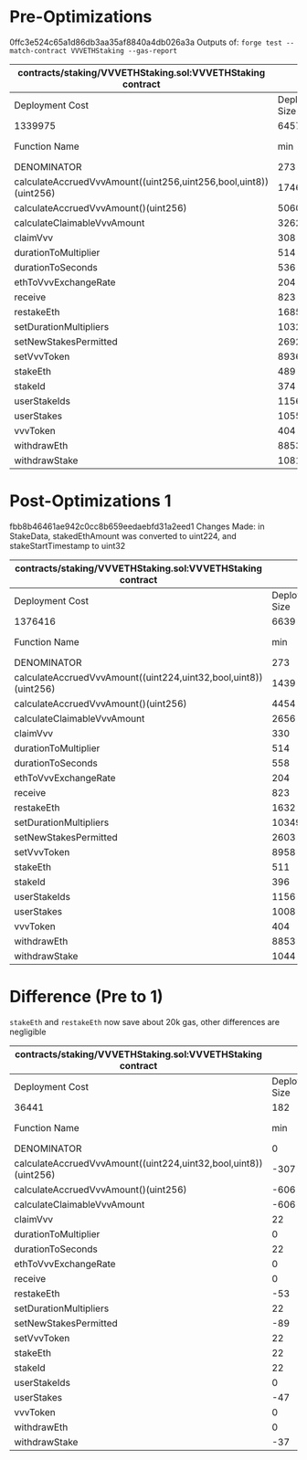 # Pre-Optimizations

0ffc3e524c65a1d86db3aa35af8840a4db026a3a
Outputs of: `forge test --match-contract VVVETHStaking --gas-report`

| contracts/staking/VVVETHStaking.sol:VVVETHStaking contract       |                 |        |        |        |         |
| ---------------------------------------------------------------- | --------------- | ------ | ------ | ------ | ------- |
| Deployment Cost                                                  | Deployment Size |        |        |        |         |
| 1339975                                                          | 6457            |        |        |        |         |
| Function Name                                                    | min             | avg    | median | max    | # calls |
| DENOMINATOR                                                      | 273             | 273    | 273    | 273    | 6       |
| calculateAccruedVvvAmount((uint256,uint256,bool,uint8))(uint256) | 1746            | 3751   | 3751   | 5756   | 2       |
| calculateAccruedVvvAmount()(uint256)                             | 5060            | 5060   | 5060   | 5060   | 1       |
| calculateClaimableVvvAmount                                      | 3262            | 6173   | 7262   | 7272   | 11      |
| claimVvv                                                         | 308             | 37809  | 54649  | 59159  | 10      |
| durationToMultiplier                                             | 514             | 736    | 514    | 2514   | 9       |
| durationToSeconds                                                | 536             | 2411   | 2536   | 2536   | 32      |
| ethToVvvExchangeRate                                             | 204             | 204    | 204    | 204    | 6       |
| receive                                                          | 823             | 823    | 823    | 823    | 1       |
| restakeEth                                                       | 1685            | 82042  | 104575 | 114525 | 8       |
| setDurationMultipliers                                           | 10327           | 18258  | 18258  | 26189  | 2       |
| setNewStakesPermitted                                            | 2692            | 3139   | 2692   | 13992  | 46      |
| setVvvToken                                                      | 8936            | 23786  | 24570  | 24570  | 47      |
| stakeEth                                                         | 489             | 106769 | 118977 | 138877 | 43      |
| stakeId                                                          | 374             | 1374   | 1374   | 2374   | 4       |
| userStakeIds                                                     | 1156            | 2018   | 1626   | 3272   | 3       |
| userStakes                                                       | 1055            | 1055   | 1055   | 1055   | 20      |
| vvvToken                                                         | 404             | 404    | 404    | 404    | 1       |
| withdrawEth                                                      | 8853            | 24795  | 24795  | 40737  | 2       |
| withdrawStake                                                    | 1081            | 18238  | 11457  | 56357  | 22      |

# Post-Optimizations 1

fbb8b46461ae942c0cc8b659eedaebfd31a2eed1
Changes Made: in StakeData, stakedEthAmount was converted to uint224, and stakeStartTimestamp to uint32

| contracts/staking/VVVETHStaking.sol:VVVETHStaking contract      |                 |       |        |        |         |
| --------------------------------------------------------------- | --------------- | ----- | ------ | ------ | ------- |
| Deployment Cost                                                 | Deployment Size |       |        |        |         |
| 1376416                                                         | 6639            |       |        |        |         |
| Function Name                                                   | min             | avg   | median | max    | # calls |
| DENOMINATOR                                                     | 273             | 273   | 273    | 273    | 6       |
| calculateAccruedVvvAmount((uint224,uint32,bool,uint8))(uint256) | 1439            | 3444  | 3444   | 5449   | 2       |
| calculateAccruedVvvAmount()(uint256)                            | 4454            | 4454  | 4454   | 4454   | 1       |
| calculateClaimableVvvAmount                                     | 2656            | 5567  | 6656   | 6666   | 11      |
| claimVvv                                                        | 330             | 37286 | 54065  | 58575  | 10      |
| durationToMultiplier                                            | 514             | 736   | 514    | 2514   | 9       |
| durationToSeconds                                               | 558             | 2433  | 2558   | 2558   | 32      |
| ethToVvvExchangeRate                                            | 204             | 204   | 204    | 204    | 6       |
| receive                                                         | 823             | 823   | 823    | 823    | 1       |
| restakeEth                                                      | 1632            | 65210 | 82484  | 92434  | 8       |
| setDurationMultipliers                                          | 10349           | 18280 | 18280  | 26211  | 2       |
| setNewStakesPermitted                                           | 2603            | 3050  | 2603   | 13903  | 46      |
| setVvvToken                                                     | 8958            | 23808 | 24592  | 24592  | 47      |
| stakeEth                                                        | 511             | 86268 | 96937  | 116837 | 43      |
| stakeId                                                         | 396             | 1396  | 1396   | 2396   | 4       |
| userStakeIds                                                    | 1156            | 2018  | 1626   | 3272   | 3       |
| userStakes                                                      | 1008            | 1008  | 1008   | 1008   | 20      |
| vvvToken                                                        | 404             | 404   | 404    | 404    | 1       |
| withdrawEth                                                     | 8853            | 24795 | 24795  | 40737  | 2       |
| withdrawStake                                                   | 1044            | 17209 | 11424  | 56324  | 22      |

# Difference (Pre to 1)

`stakeEth` and `restakeEth` now save about 20k gas, other differences are negligible

| contracts/staking/VVVETHStaking.sol:VVVETHStaking contract      |                 |        |        |        |         |
| --------------------------------------------------------------- | --------------- | ------ | ------ | ------ | ------- |
| Deployment Cost                                                 | Deployment Size |        |        |        |         |
| 36441                                                           | 182             |        |        |        |         |
| Function Name                                                   | min             | avg    | median | max    | # calls |
| DENOMINATOR                                                     | 0               | 0      | 0      | 0      | 0       |
| calculateAccruedVvvAmount((uint224,uint32,bool,uint8))(uint256) | -307            | -307   | -307   | -307   | 0       |
| calculateAccruedVvvAmount()(uint256)                            | -606            | -606   | -606   | -606   | 0       |
| calculateClaimableVvvAmount                                     | -606            | -606   | -606   | -606   | 0       |
| claimVvv                                                        | 22              | -523   | -584   | -584   | 0       |
| durationToMultiplier                                            | 0               | 0      | 0      | 0      | 0       |
| durationToSeconds                                               | 22              | 22     | 22     | 22     | 0       |
| ethToVvvExchangeRate                                            | 0               | 0      | 0      | 0      | 0       |
| receive                                                         | 0               | 0      | 0      | 0      | 0       |
| restakeEth                                                      | -53             | -16832 | -22091 | -22091 | 0       |
| setDurationMultipliers                                          | 22              | 22     | 22     | 22     | 0       |
| setNewStakesPermitted                                           | -89             | -89    | -89    | -89    | 0       |
| setVvvToken                                                     | 22              | 22     | 22     | 22     | 0       |
| stakeEth                                                        | 22              | -20501 | -22040 | -22040 | 0       |
| stakeId                                                         | 22              | 22     | 22     | 22     | 0       |
| userStakeIds                                                    | 0               | 0      | 0      | 0      | 0       |
| userStakes                                                      | -47             | -47    | -47    | -47    | 0       |
| vvvToken                                                        | 0               | 0      | 0      | 0      | 0       |
| withdrawEth                                                     | 0               | 0      | 0      | 0      | 0       |
| withdrawStake                                                   | -37             | -1029  | -33    | -33    | 0       |

